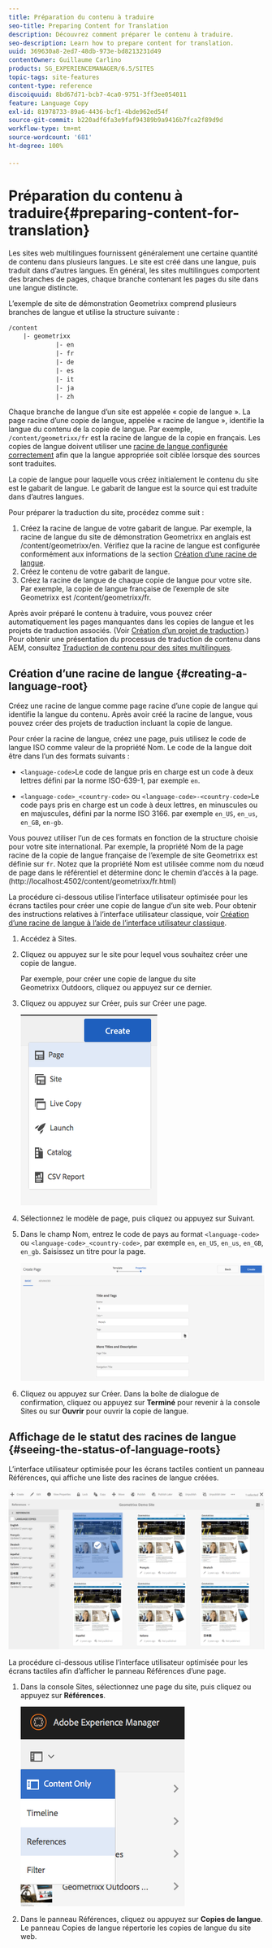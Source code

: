 ```yaml
---
title: Préparation du contenu à traduire
seo-title: Preparing Content for Translation
description: Découvrez comment préparer le contenu à traduire.
seo-description: Learn how to prepare content for translation.
uuid: 369630a8-2ed7-48db-973e-bd8213231d49
contentOwner: Guillaume Carlino
products: SG_EXPERIENCEMANAGER/6.5/SITES
topic-tags: site-features
content-type: reference
discoiquuid: 8bd67d71-bcb7-4ca0-9751-3ff3ee054011
feature: Language Copy
exl-id: 81978733-89a6-4436-bcf1-4bde962ed54f
source-git-commit: b220adf6fa3e9faf94389b9a9416b7fca2f89d9d
workflow-type: tm+mt
source-wordcount: '681'
ht-degree: 100%

---
```


# Préparation du contenu à traduire{#preparing-content-for-translation}

Les sites web multilingues fournissent généralement une certaine quantité de contenu dans plusieurs langues. Le site est créé dans une langue, puis traduit dans d’autres langues. En général, les sites multilingues comportent des branches de pages, chaque branche contenant les pages du site dans une langue distincte.

L’exemple de site de démonstration Geometrixx comprend plusieurs branches de langue et utilise la structure suivante :

```xml
/content
    |- geometrixx
             |- en
             |- fr
             |- de
             |- es
             |- it
             |- ja
             |- zh
```

Chaque branche de langue d’un site est appelée « copie de langue ». La page racine d’une copie de langue, appelée « racine de langue », identifie la langue du contenu de la copie de langue. Par exemple, `/content/geometrixx/fr` est la racine de langue de la copie en français. Les copies de langue doivent utiliser une [racine de langue configurée correctement](/help/sites-administering/tc-prep.md#creating-a-language-root) afin que la langue appropriée soit ciblée lorsque des sources sont traduites.

La copie de langue pour laquelle vous créez initialement le contenu du site est le gabarit de langue. Le gabarit de langue est la source qui est traduite dans d’autres langues.

Pour préparer la traduction du site, procédez comme suit :

1. Créez la racine de langue de votre gabarit de langue. Par exemple, la racine de langue du site de démonstration Geometrixx en anglais est /content/geometrixx/en. Vérifiez que la racine de langue est configurée conformément aux informations de la section [Création d’une racine de langue](/help/sites-administering/tc-prep.md#creating-a-language-root).
1. Créez le contenu de votre gabarit de langue.
1. Créez la racine de langue de chaque copie de langue pour votre site. Par exemple, la copie de langue française de l’exemple de site Geometrixx est /content/geometrixx/fr.

Après avoir préparé le contenu à traduire, vous pouvez créer automatiquement les pages manquantes dans les copies de langue et les projets de traduction associés. (Voir [Création d’un projet de traduction](/help/sites-administering/tc-manage.md).) Pour obtenir une présentation du processus de traduction de contenu dans AEM, consultez [Traduction de contenu pour des sites multilingues](/help/sites-administering/translation.md).

## Création d’une racine de langue {#creating-a-language-root}

Créez une racine de langue comme page racine d’une copie de langue qui identifie la langue du contenu. Après avoir créé la racine de langue, vous pouvez créer des projets de traduction incluant la copie de langue.

Pour créer la racine de langue, créez une page, puis utilisez le code de langue ISO comme valeur de la propriété Nom. Le code de la langue doit être dans l’un des formats suivants :

* `<language-code>`Le code de langue pris en charge est un code à deux lettres défini par la norme ISO-639-1, par exemple `en`.

* `<language-code>_<country-code>` ou `<language-code>-<country-code>`Le code pays pris en charge est un code à deux lettres, en minuscules ou en majuscules, défini par la norme ISO 3166. par exemple `en_US`, `en_us`, `en_GB`, `en-gb`.

Vous pouvez utiliser l’un de ces formats en fonction de la structure choisie pour votre site international. Par exemple, la propriété Nom de la page racine de la copie de langue française de l’exemple de site Geometrixx est définie sur `fr`. Notez que la propriété Nom est utilisée comme nom du nœud de page dans le référentiel et détermine donc le chemin d’accès à la page. (http://localhost:4502/content/geometrixx/fr.html)

La procédure ci-dessous utilise l’interface utilisateur optimisée pour les écrans tactiles pour créer une copie de langue d’un site web. Pour obtenir des instructions relatives à l’interface utilisateur classique, voir [Création d’une racine de langue à l’aide de l’interface utilisateur classique](/help/sites-administering/tc-lroot-classic.md).

1. Accédez à Sites.
1. Cliquez ou appuyez sur le site pour lequel vous souhaitez créer une copie de langue.

   Par exemple, pour créer une copie de langue du site Geometrixx Outdoors, cliquez ou appuyez sur ce dernier.

1. Cliquez ou appuyez sur Créer, puis sur Créer une page.

   ![chlimage_1-21](assets/chlimage_1-21a.png)

1. Sélectionnez le modèle de page, puis cliquez ou appuyez sur Suivant.
1. Dans le champ Nom, entrez le code de pays au format `<language-code>` ou `<language-code>_<country-code>`, par exemple `en`, `en_US`, `en_us`, `en_GB`, `en_gb`. Saisissez un titre pour la page.

   ![chlimage_1-22](assets/chlimage_1-22a.png)

1. Cliquez ou appuyez sur Créer. Dans la boîte de dialogue de confirmation, cliquez ou appuyez sur **Terminé** pour revenir à la console Sites ou sur **Ouvrir** pour ouvrir la copie de langue.

## Affichage de le statut des racines de langue {#seeing-the-status-of-language-roots}

L’interface utilisateur optimisée pour les écrans tactiles contient un panneau Références, qui affiche une liste des racines de langue créées.

![chlimage_1-23](assets/chlimage_1-23a.png)

La procédure ci-dessous utilise l’interface utilisateur optimisée pour les écrans tactiles afin d’afficher le panneau Références d’une page.

1. Dans la console Sites, sélectionnez une page du site, puis cliquez ou appuyez sur **Références**.

   ![chlimage_1-24](assets/chlimage_1-24a.png)

1. Dans le panneau Références, cliquez ou appuyez sur **Copies de langue**. Le panneau Copies de langue répertorie les copies de langue du site web.
